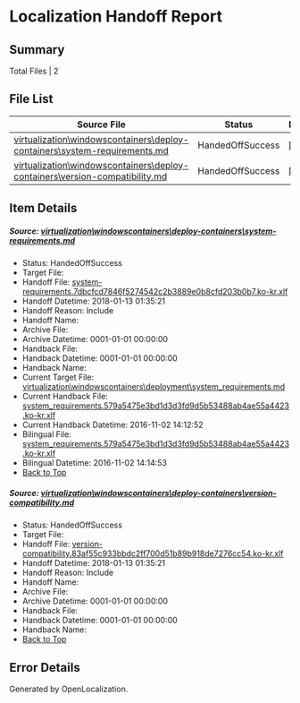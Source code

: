 # <a name='report-top'></a> Localization Handoff Report

## Summary
 Total Files | 2

## File List
 Source File | Status | Details 
 ----------- | ------ | ------- 
 [virtualization\windowscontainers\deploy-containers\system-requirements.md](https://github.com/Microsoft/Virtualization-Documentation-Private/blob/7fc79235cbee052e07366b8a6aa7e035a5e3434f/virtualization/windowscontainers/deploy-containers/system-requirements.md) | HandedOffSuccess | [Details](#88d094202c49cf725e9d608a0810e7d9f8a1e271328)
 [virtualization\windowscontainers\deploy-containers\version-compatibility.md](https://github.com/Microsoft/Virtualization-Documentation-Private/blob/7fc79235cbee052e07366b8a6aa7e035a5e3434f/virtualization/windowscontainers/deploy-containers/version-compatibility.md) | HandedOffSuccess | [Details](#5c82c715bca6260e776946d538b942b74b7f1bc1329)

## Item Details
##### <a name='88d094202c49cf725e9d608a0810e7d9f8a1e271328'></a> Source: [virtualization\windowscontainers\deploy-containers\system-requirements.md](https://github.com/Microsoft/Virtualization-Documentation-Private/blob/7fc79235cbee052e07366b8a6aa7e035a5e3434f/virtualization/windowscontainers/deploy-containers/system-requirements.md)
* Status: HandedOffSuccess
* Target File: 
* Handoff File: [system-requirements.7dbcfcd7846f5274542c2b3889e0b8cfd203b0b7.ko-kr.xlf](https://github.com/MicrosoftDocs/Virtualization-Documentation-Private.handoff/blob/0cb54ab6a170ddd6b9fd004f132b79f60cbaed1b/ol-handoff/MicrosoftDocs/Virtualization-Documentation-Private.ko-kr/live/system-requirements.7dbcfcd7846f5274542c2b3889e0b8cfd203b0b7.ko-kr.xlf)
* Handoff Datetime: 2018-01-13 01:35:21
* Handoff Reason: Include
* Handoff Name: 
* Archive File: 
* Archive Datetime: 0001-01-01 00:00:00
* Handback File: 
* Handback Datetime: 0001-01-01 00:00:00
* Handback Name: 
* Current Target File: [virtualization\windowscontainers\deployment\system_requirements.md](https://github.com/MicrosoftDocs/Virtualization-Documentation-Private.ko-kr/blob/cb2bd068d5e690d25d0befe5a4ec17e8f1affb32/virtualization/windowscontainers/deployment/system_requirements.md)
* Current Handback File: [system_requirements.579a5475e3bd1d3d3fd9d5b53488ab4ae55a4423.ko-kr.xlf](https://github.com/MicrosoftDocs/Virtualization-Documentation-Private.handback/blob/40e3dbc6b70ef50e8347a9907c9aa783b0b215db/ol-handback/Microsoft/Virtualization-Documentation-Private.ko-kr/live/system_requirements.579a5475e3bd1d3d3fd9d5b53488ab4ae55a4423.ko-kr.xlf)
* Current Handback Datetime: 2016-11-02 14:12:52
* Bilingual File: [system_requirements.579a5475e3bd1d3d3fd9d5b53488ab4ae55a4423.ko-kr.xlf](https://github.com/MicrosoftDocs/Virtualization-Documentation-Private.handback/blob/40e3dbc6b70ef50e8347a9907c9aa783b0b215db/ol-handback/Microsoft/Virtualization-Documentation-Private.ko-kr/live/system_requirements.579a5475e3bd1d3d3fd9d5b53488ab4ae55a4423.ko-kr.xlf)
* Bilingual Datetime: 2016-11-02 14:14:53
* [Back to Top](#report-top)

##### <a name='5c82c715bca6260e776946d538b942b74b7f1bc1329'></a> Source: [virtualization\windowscontainers\deploy-containers\version-compatibility.md](https://github.com/Microsoft/Virtualization-Documentation-Private/blob/7fc79235cbee052e07366b8a6aa7e035a5e3434f/virtualization/windowscontainers/deploy-containers/version-compatibility.md)
* Status: HandedOffSuccess
* Target File: 
* Handoff File: [version-compatibility.83af55c933bbdc2ff700d51b89b918de7276cc54.ko-kr.xlf](https://github.com/MicrosoftDocs/Virtualization-Documentation-Private.handoff/blob/0cb54ab6a170ddd6b9fd004f132b79f60cbaed1b/ol-handoff/MicrosoftDocs/Virtualization-Documentation-Private.ko-kr/live/version-compatibility.83af55c933bbdc2ff700d51b89b918de7276cc54.ko-kr.xlf)
* Handoff Datetime: 2018-01-13 01:35:21
* Handoff Reason: Include
* Handoff Name: 
* Archive File: 
* Archive Datetime: 0001-01-01 00:00:00
* Handback File: 
* Handback Datetime: 0001-01-01 00:00:00
* Handback Name: 
* [Back to Top](#report-top)


## Error Details

Generated by OpenLocalization.
